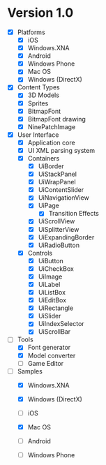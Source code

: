 # Version 1.0

- [X] Platforms
  - [X] iOS
  - [X] Windows.XNA
  - [X] Android
  - [X] Windows Phone
  - [X] Mac OS
  - [X] Windows (DirectX)

- [X] Content Types
  - [X] 3D Models
  - [X] Sprites
  - [X] BitmapFont
  - [X] BitmapFont drawing
  - [X] NinePatchImage

- [X] User Interface
  - [X] Application core
  - [X] UI XML parsing system
  - [X] Containers
    - [X] UiBorder
    - [X] UiStackPanel
    - [X] UiWrapPanel
    - [X] UiContentSlider
    - [X] UiNavigationView
    - [X] UiPage
      - [X] Transition Effects
    - [X] UiScrollView
    - [X] UiSplitterView
    - [X] UiExpandingBorder
    - [X] UiRadioButton
  - [X] Controls
    - [X] UiButton
    - [X] UiCheckBox
    - [X] UiImage
    - [X] UiLabel
    - [X] UiListBox
    - [X] UiEditBox
    - [X] UiRectangle
    - [X] UiSlider
    - [X] UiIndexSelector
    - [X] UiScrollBar
    
- [ ] Tools
  - [X] Font generator
  - [X] Model converter
  - [ ] Game Editor

- [ ] Samples
  - [X] Windows.XNA
  - [X] Windows (DirectX)
  - [ ] iOS
  - [X] Mac OS
  - [ ] Android
  - [ ] Windows Phone
  
